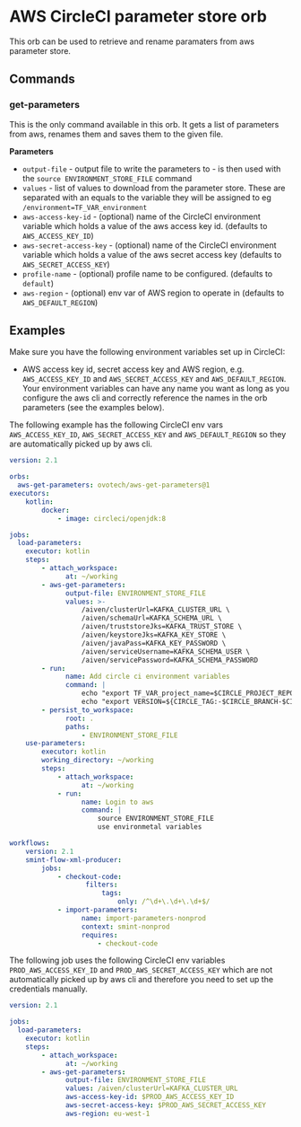 # AWS CircleCI parameter store orb

This orb can be used to retrieve and rename paramaters from aws parameter store.

## Commands
### get-parameters
This is the only command available in this orb. It gets a list of parameters from aws, renames them and saves them to the given file.

**Parameters**
- `output-file` - output file to write the parameters to - is then used with the ```source ENVIRONMENT_STORE_FILE``` command
- `values` - list of values to download from the parameter store. These are separated with an equals to the variable they will be assigned to eg ```/environment=TF_VAR_environment```
- `aws-access-key-id` - (optional) name of the CircleCI environment variable which holds a value of the aws access key id. (defaults to `AWS_ACCESS_KEY_ID`)
- `aws-secret-access-key` - (optional) name of the CircleCI environment variable which holds a value of the aws secret access key (defaults to `AWS_SECRET_ACCESS_KEY`)
- `profile-name` - (optional) profile name to be configured. (defaults to `default`)
- `aws-region` - (optional) env var of AWS region to operate in (defaults to `AWS_DEFAULT_REGION`)

## Examples
Make sure you have the following environment variables set up in CircleCI:
- AWS access key id, secret access key and AWS region, e.g. `AWS_ACCESS_KEY_ID` and `AWS_SECRET_ACCESS_KEY` and `AWS_DEFAULT_REGION`. Your environment variables can have any name you want as long as you configure the aws cli and correctly reference the names in the orb parameters (see the examples below).

The following example has the following CircleCI env vars `AWS_ACCESS_KEY_ID`, `AWS_SECRET_ACCESS_KEY` and `AWS_DEFAULT_REGION` so they are automatically picked up by aws cli.

```yaml
version: 2.1

orbs:
  aws-get-parameters: ovotech/aws-get-parameters@1
executors:
    kotlin:
        docker:
            - image: circleci/openjdk:8

jobs:
  load-parameters:
    executor: kotlin
    steps:
        - attach_workspace:
              at: ~/working
        - aws-get-parameters:
              output-file: ENVIRONMENT_STORE_FILE
              values: >-
                  /aiven/clusterUrl=KAFKA_CLUSTER_URL \
                  /aiven/schemaUrl=KAFKA_SCHEMA_URL \
                  /aiven/truststoreJks=KAFKA_TRUST_STORE \
                  /aiven/keystoreJks=KAFKA_KEY_STORE \
                  /aiven/javaPass=KAFKA_KEY_PASSWORD \
                  /aiven/serviceUsername=KAFKA_SCHEMA_USER \
                  /aiven/servicePassword=KAFKA_SCHEMA_PASSWORD
        - run:
              name: Add circle ci environment variables
              command: |
                  echo "export TF_VAR_project_name=$CIRCLE_PROJECT_REPONAME" >> ENVIRONMENT_STORE_FILE
                  echo "export VERSION=${CIRCLE_TAG:-$CIRCLE_BRANCH-$CIRCLE_BUILD_NUM}" >> ENVIRONMENT_STORE_FILE
        - persist_to_workspace:
              root: .
              paths:
                  - ENVIRONMENT_STORE_FILE
    use-parameters:
        executor: kotlin
        working_directory: ~/working
        steps:
            - attach_workspace:
                  at: ~/working
            - run:
                  name: Login to aws
                  command: |
                      source ENVIRONMENT_STORE_FILE
                      use environmetal variables

workflows:
    version: 2.1
    smint-flow-xml-producer:
        jobs:
            - checkout-code:
                   filters:
                       tags:
                           only: /^\d+\.\d+\.\d+$/
            - import-parameters:
                  name: import-parameters-nonprod
                  context: smint-nonprod
                  requires:
                      - checkout-code
```

The following job uses the following CircleCI env variables `PROD_AWS_ACCESS_KEY_ID` and `PROD_AWS_SECRET_ACCESS_KEY` which are not automatically picked up by aws cli and therefore you need to set up the credentials manually.

```yaml
version: 2.1

jobs:
  load-parameters:
    executor: kotlin
    steps:
        - attach_workspace:
              at: ~/working
        - aws-get-parameters:
              output-file: ENVIRONMENT_STORE_FILE
              values: /aiven/clusterUrl=KAFKA_CLUSTER_URL
              aws-access-key-id: $PROD_AWS_ACCESS_KEY_ID
              aws-secret-access-key: $PROD_AWS_SECRET_ACCESS_KEY
              aws-region: eu-west-1
```
